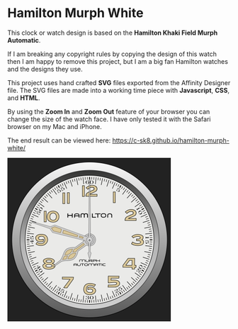 # Hamilton Murph White

This clock or watch design is based on the **Hamilton Khaki Field Murph Automatic**.

If I am breaking any copyright rules by copying the design of this watch
then I am happy to remove this project, but I am a big fan Hamilton watches
and the designs they use.

This project uses hand crafted **SVG** files exported from the Affinity Designer file.
The SVG files are made into a working time piece with **Javascript**, **CSS**, and **HTML**.

By using the **Zoom In** and **Zoom Out** feature of your browser you can change
the size of the watch face. I have only tested it with the Safari browser on my Mac and iPhone.

The end result can be viewed here: https://c-sk8.github.io/hamilton-murph-white/

<img src="https://github.com/c-sk8/Hamilton-Murph-White/blob/main/image/preview.png" width="369" />
